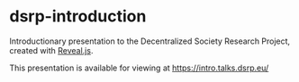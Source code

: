 # dsrp-introduction
Introductionary presentation to the Decentralized Society Research Project,
created with [Reveal.js](https://github.com/hakimel/reveal.js).

This presentation is available for viewing at https://intro.talks.dsrp.eu/
